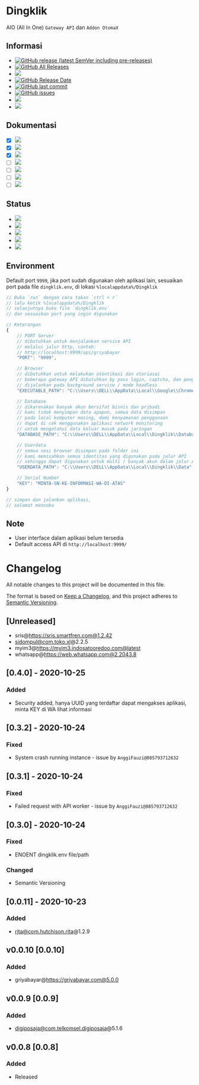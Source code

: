 # Dingklik

AIO (All In One) `Gateway API` dan `Addon OtomaX`

## Informasi

-   [![GitHub release (latest SemVer including pre-releases)](https://img.shields.io/github/v/release/ndiing/dingklik?include_prereleases)](https://github.com/ndiing/dingklik/releases/latest)
-   [![GitHub All Releases](https://img.shields.io/github/downloads/ndiing/dingklik/total)](https://github.com/ndiing/dingklik/releases/latest)
-   [![](https://img.shields.io/badge/readme-changelog-blue)](https://github.com/ndiing/dingklik/blob/main/CHANGELOG.md)
-   [![GitHub Release Date](https://img.shields.io/github/release-date/ndiing/dingklik)](https://github.com/ndiing/dingklik/releases/latest)
-   [![GitHub last commit](https://img.shields.io/github/last-commit/ndiing/dingklik)](https://github.com/ndiing/dingklik/releases/latest)
-   [![GitHub issues](https://img.shields.io/github/issues/ndiing/dingklik)](https://github.com/ndiing/dingklik/issues/new/choose)
-   [![](https://img.shields.io/badge/whatsapp-ndiing-green)](https://web.whatsapp.com/send?phone=6281935155404&text=)
-   [![](https://img.shields.io/badge/whatsapp-anis@winarno-green)](https://web.whatsapp.com/send?phone=6281556880910&text=)

## Dokumentasi

-   [x] [![](https://img.shields.io/badge/dokumentasi-digiposaja@com.telkomsel.digiposaja@5.1.6-brightgreen)](https://github.com/ndiing/dingklik/blob/main/private/api/digiposaja/README.md)
-   [x] [![](https://img.shields.io/badge/dokumentasi-griyabayar@https://griyabayar.com@5.0.0-brightgreen)](https://github.com/ndiing/dingklik/blob/main/private/api/griyabayar/README.md)
-   [x] [![](https://img.shields.io/badge/dokumentasi-rita@com.hutchison.rita@1.2.9-brightgreen)](https://github.com/ndiing/dingklik/blob/main/private/api/rita/README.md)
-   [ ] [![](https://img.shields.io/badge/dokumentasi-sris@https://sris.smartfren.com@1.2.42-yellow)](https://github.com/ndiing/dingklik/blob/main/private/api/sris/README.md)
-   [ ] [![](https://img.shields.io/badge/dokumentasi-sidompul@com.toko.xl@2.2.5-yellow)](https://github.com/ndiing/dingklik/blob/main/private/api/sidompul/README.md)
-   [ ] [![](https://img.shields.io/badge/dokumentasi-myim3@https://myim3.indosatooredoo.com@latest-blue)](https://github.com/ndiing/dingklik/blob/main/private/api/myim3/README.md)
-   [ ] [![](https://img.shields.io/badge/dokumentasi-whatsapp@https://web.whatsapp.com@2.2043.8-blue)](https://github.com/ndiing/dingklik/blob/main/private/api/whatsapp/README.md)

## Status

-   [![](https://img.shields.io/badge/status-maintenance-red)](https://github.com/ndiing/dingklik/issues/new/choose)
-   [![](https://img.shields.io/badge/status-development-yellow)](https://github.com/ndiing/dingklik/issues/new/choose)
-   [![](https://img.shields.io/badge/status-production-brightgreen)](https://github.com/ndiing/dingklik/issues/new/choose)
-   [![](https://img.shields.io/badge/status-schedule-blue)](https://github.com/ndiing/dingklik/issues/new/choose)
-   [![](https://img.shields.io/badge/status-deprecated-lightgrey)](https://github.com/ndiing/dingklik/issues/new/choose)

## Environment

Default port `9999`, jika port sudah digunakan oleh aplikasi lain,
sesuaikan port pada file `dingklik.env`, di lokasi `%localappdata%/Dingklik`

```js
// Buka `run` dengan cara takan `ctrl + r`
// lalu ketik %localappdata%/Dingklik
// selanjutnya buka file `dingklik.env`
// dan sesuaikan port yang ingin digunakan

// Keterangan
{
    // PORT Server
    // dibutuhkan untuk menjalankan service API
    // melalui jalur http, contoh:
    // http://localhost:9999/api/griyabayar
    "PORT": "9999",

    // Browser
    // dibutuhkan untuk melakukan otentikasi dan otoriasai
    // beberapa gateway API dibutuhkan by pass login, captcha, dan pengaturan sesi
    // dijalankan pada background service / mode headless
    "EXECUTABLE_PATH": "C:\\Users\\DELL\\AppData\\Local\\Google\\Chrome\\Application\\chrome.exe",

    // Database
    // dikarenakan banyak akun bersifat bisnis dan pribadi
    // kami tidak menyimpan data apapun, semua data disimpan
    // pada local komputer masing, demi kenyamanan penggunaan
    // dapat di cek menggunakan aplikasi network monitoring
    // untuk mengetahui data keluar masuk pada jaringan
    "DATABASE_PATH": "C:\\Users\\DELL\\AppData\\Local\\Dingklik\\Database",

    // Userdata
    // semua sesi browser disimpan pada folder ini
    // kami memisahkan semua identitas yang digunakan pada jalur API
    // sehingga dapat digunakan untuk multi / banyak akun dalam jalur API
    "USERDATA_PATH": "C:\\Users\\DELL\\AppData\\Local\\Dingklik\\Data",

    // Serial Number
    "KEY": "MINTA-SN-KE-INFORMASI-WA-DI-ATAS"
}

// simpan dan jalankan aplikasi,
// selamat mencoba
```

## Note

-   User interface dalam aplikasi belum tersedia
-   Default access API di `http://localhost:9999/`

# Changelog

All notable changes to this project will be documented in this file.

The format is based on [Keep a Changelog](https://keepachangelog.com/en/1.0.0/),
and this project adheres to [Semantic Versioning](https://semver.org/spec/v2.0.0.html).

## [Unreleased]

-   sris@https://sris.smartfren.com@1.2.42
-   sidompul@com.toko.xl@2.2.5
-   myim3@https://myim3.indosatooredoo.com@latest
-   whatsapp@https://web.whatsapp.com@2.2043.8

## [0.4.0] - 2020-10-25

### Added

-   Security added, hanya UUID yang terdaftar dapat mengakses aplikasi, minta KEY di WA lihat informasi

## [0.3.2] - 2020-10-24

### Fixed

-   System crash running instance - issue by `AnggiFauzi@085793712632`

## [0.3.1] - 2020-10-24

### Fixed

-   Failed request with API worker - issue by `AnggiFauzi@085793712632`

## [0.3.0] - 2020-10-24

### Fixed

-   ENOENT dingklik.env file/path

### Changed

-   Semantic Versioning

## [0.0.11] - 2020-10-23

### Added

-   rita@com.hutchison.rita@1.2.9

## v0.0.10 [0.0.10]

### Added

-   griyabayar@https://griyabayar.com@5.0.0

## v0.0.9 [0.0.9]

### Added

-   digiposaja@com.telkomsel.digiposaja@5.1.6

## v0.0.8 [0.0.8]

### Added

-   Released
